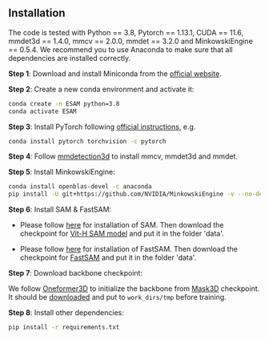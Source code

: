 ## Installation
The code is tested with Python == 3.8, Pytorch == 1.13.1, CUDA == 11.6, mmdet3d == 1.4.0, mmcv == 2.0.0, mmdet == 3.2.0 and MinkowskiEngine == 0.5.4. We recommend you to use Anaconda to make sure that all dependencies are installed correctly.

**Step 1**: Download and install Miniconda from the [official website](https://docs.conda.io/en/latest/miniconda.html).

**Step 2**: Create a new conda environment and activate it:
```bash
conda create -n ESAM python=3.8
conda activate ESAM
```
**Step 3**: Install PyTorch following [official instructions](https://pytorch.org/get-started/locally/), e.g.
```bash
conda install pytorch torchvision -c pytorch
```

**Step 4**: Follow [mmdetection3d](https://github.com/open-mmlab/mmdetection3d/blob/22aaa47fdb53ce1870ff92cb7e3f96ae38d17f61/docs/en/get_started.md) to install mmcv, mmdet3d and mmdet.

**Step 5**: Install MinkowskiEngine:
```bash
conda install openblas-devel -c anaconda
pip install -U git+https://github.com/NVIDIA/MinkowskiEngine -v --no-deps --install-option="--blas_include_dirs=/opt/conda/include" --install-option="--blas=openblas"
```

**Step 6**: Install SAM & FastSAM:
* Please follow [here](https://github.com/facebookresearch/segment-anything/blob/main/README.md) for installation of SAM. Then download the checkpoint for [Vit-H SAM model](https://dl.fbaipublicfiles.com/segment_anything/sam_vit_h_4b8939.pth) and put it in the folder 'data'.

* Please follow [here](https://github.com/CASIA-IVA-Lab/FastSAM/blob/main/README.md) for installation of FastSAM. Then download the checkpoint for [FastSAM](https://drive.google.com/file/d/1m1sjY4ihXBU1fZXdQ-Xdj-mDltW-2Rqv/view?usp=sharing) and put it in the folder 'data'.

**Step 7**: Download backbone checkpoint:

We follow [Oneformer3D](https://github.com/filaPro/oneformer3d) to initialize the backbone from [Mask3D](https://github.com/JonasSchult/Mask3D) checkpoint. It should be [downloaded](https://github.com/oneformer3d/oneformer3d/releases/download/v1.0/mask3d_scannet200.pth) and put to `work_dirs/tmp` before training.

**Step 8**: Install other dependencies:
```bash
pip install -r requirements.txt
```



